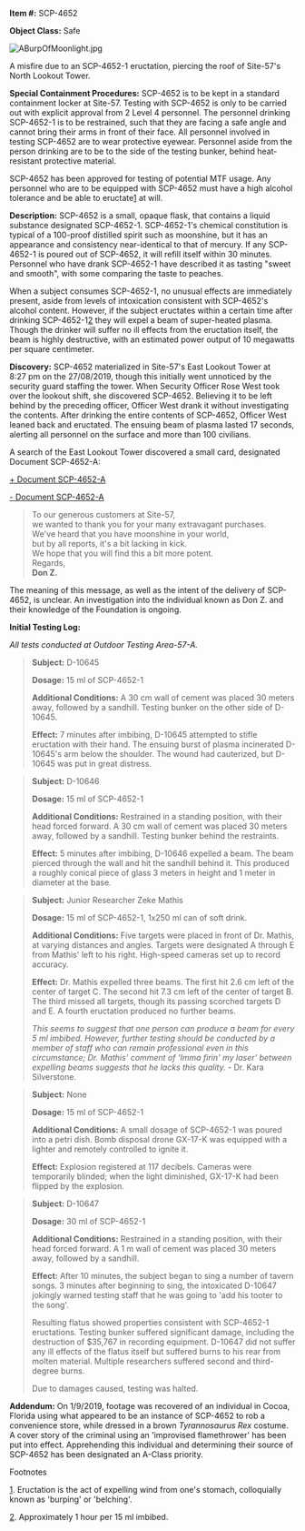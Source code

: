   
**Item #:** SCP-4652

**Object Class:** Safe

![ABurpOfMoonlight.jpg](http://scp-sandbox-3.wdfiles.com/local--files/dr-mistopheles/ABurpOfMoonlight.jpg)

A misfire due to an SCP-4652-1 eructation, piercing the roof of Site-57's North Lookout Tower.

**Special Containment Procedures:** SCP-4652 is to be kept in a standard containment locker at Site-57. Testing with SCP-4652 is only to be carried out with explicit approval from 2 Level 4 personnel. The personnel drinking SCP-4652-1 is to be restrained, such that they are facing a safe angle and cannot bring their arms in front of their face. All personnel involved in testing SCP-4652 are to wear protective eyewear. Personnel aside from the person drinking are to be to the side of the testing bunker, behind heat-resistant protective material.

SCP-4652 has been approved for testing of potential MTF usage. Any personnel who are to be equipped with SCP-4652 must have a high alcohol tolerance and be able to eructate[1](javascript:;) at will.

**Description:** SCP-4652 is a small, opaque flask, that contains a liquid substance designated SCP-4652-1. SCP-4652-1's chemical constitution is typical of a 100-proof distilled spirit such as moonshine, but it has an appearance and consistency near-identical to that of mercury. If any SCP-4652-1 is poured out of SCP-4652, it will refill itself within 30 minutes. Personnel who have drank SCP-4652-1 have described it as tasting "sweet and smooth", with some comparing the taste to peaches.

When a subject consumes SCP-4652-1, no unusual effects are immediately present, aside from levels of intoxication consistent with SCP-4652's alcohol content. However, if the subject eructates within a certain time after drinking SCP-4652-1[2](javascript:;) they will expel a beam of super-heated plasma. Though the drinker will suffer no ill effects from the eructation itself, the beam is highly destructive, with an estimated power output of 10 megawatts per square centimeter.

**Discovery:** SCP-4652 materialized in Site-57's East Lookout Tower at 8:27 pm on the 27/08/2019, though this initially went unnoticed by the security guard staffing the tower. When Security Officer Rose West took over the lookout shift, she discovered SCP-4652. Believing it to be left behind by the preceding officer, Officer West drank it without investigating the contents. After drinking the entire contents of SCP-4652, Officer West leaned back and eructated. The ensuing beam of plasma lasted 17 seconds, alerting all personnel on the surface and more than 100 civilians.

A search of the East Lookout Tower discovered a small card, designated Document SCP-4652-A:

[+ Document SCP-4652-A](javascript:;)

[\- Document SCP-4652-A](javascript:;)

> To our generous customers at Site-57,  
> we wanted to thank you for your many extravagant purchases.  
> We've heard that you have moonshine in your world,  
> but by all reports, it's a bit lacking in kick.  
> We hope that you will find this a bit more potent.  
> Regards,  
> **Don Z.**

  
The meaning of this message, as well as the intent of the delivery of SCP-4652, is unclear. An investigation into the individual known as Don Z. and their knowledge of the Foundation is ongoing.

**Initial Testing Log:**

_All tests conducted at Outdoor Testing Area-57-A._

> **Subject:** D-10645
> 
> **Dosage:** 15 ml of SCP-4652-1
> 
> **Additional Conditions:** A 30 cm wall of cement was placed 30 meters away, followed by a sandhill. Testing bunker on the other side of D-10645.
> 
> **Effect:** 7 minutes after imbibing, D-10645 attempted to stifle eructation with their hand. The ensuing burst of plasma incinerated D-10645's arm below the shoulder. The wound had cauterized, but D-10645 was put in great distress.

> **Subject:** D-10646
> 
> **Dosage:** 15 ml of SCP-4652-1
> 
> **Additional Conditions:** Restrained in a standing position, with their head forced forward. A 30 cm wall of cement was placed 30 meters away, followed by a sandhill. Testing bunker behind the restraints.
> 
> **Effect:** 5 minutes after imbibing, D-10646 expelled a beam. The beam pierced through the wall and hit the sandhill behind it. This produced a roughly conical piece of glass 3 meters in height and 1 meter in diameter at the base.

> **Subject:** Junior Researcher Zeke Mathis
> 
> **Dosage:** 15 ml of SCP-4652-1, 1x250 ml can of soft drink.
> 
> **Additional Conditions:** Five targets were placed in front of Dr. Mathis, at varying distances and angles. Targets were designated A through E from Mathis' left to his right. High-speed cameras set up to record accuracy.
> 
> **Effect:** Dr. Mathis expelled three beams. The first hit 2.6 cm left of the center of target C. The second hit 7.3 cm left of the center of target B. The third missed all targets, though its passing scorched targets D and E. A fourth eructation produced no further beams.
> 
> _This seems to suggest that one person can produce a beam for every 5 ml imbibed. However, further testing should be conducted by a member of staff who can remain professional even in this circumstance; Dr. Mathis' comment of 'Imma firin' my laser' between expelling beams suggests that he lacks this quality._ - Dr. Kara Silverstone.

> **Subject:** None
> 
> **Dosage:** 15 ml of SCP-4652-1
> 
> **Additional Conditions:** A small dosage of SCP-4652-1 was poured into a petri dish. Bomb disposal drone GX-17-K was equipped with a lighter and remotely controlled to ignite it.
> 
> **Effect:** Explosion registered at 117 decibels. Cameras were temporarily blinded; when the light diminished, GX-17-K had been flipped by the explosion.

> **Subject:** D-10647
> 
> **Dosage:** 30 ml of SCP-4652-1
> 
> **Additional Conditions:** Restrained in a standing position, with their head forced forward. A 1 m wall of cement was placed 30 meters away, followed by a sandhill.
> 
> **Effect:** After 10 minutes, the subject began to sing a number of tavern songs. 3 minutes after beginning to sing, the intoxicated D-10647 jokingly warned testing staff that he was going to 'add his tooter to the song'.
> 
> Resulting flatus showed properties consistent with SCP-4652-1 eructations. Testing bunker suffered significant damage, including the destruction of $35,767 in recording equipment. D-10647 did not suffer any ill effects of the flatus itself but suffered burns to his rear from molten material. Multiple researchers suffered second and third-degree burns.
> 
> Due to damages caused, testing was halted.

**Addendum:** On 1/9/2019, footage was recovered of an individual in Cocoa, Florida using what appeared to be an instance of SCP-4652 to rob a convenience store, while dressed in a brown _Tyrannosaurus Rex_ costume. A cover story of the criminal using an 'improvised flamethrower' has been put into effect. Apprehending this individual and determining their source of SCP-4652 has been designated an A-Class priority.

Footnotes

[1](javascript:;). Eructation is the act of expelling wind from one's stomach, colloquially known as 'burping' or 'belching'.

[2](javascript:;). Approximately 1 hour per 15 ml imbibed.
